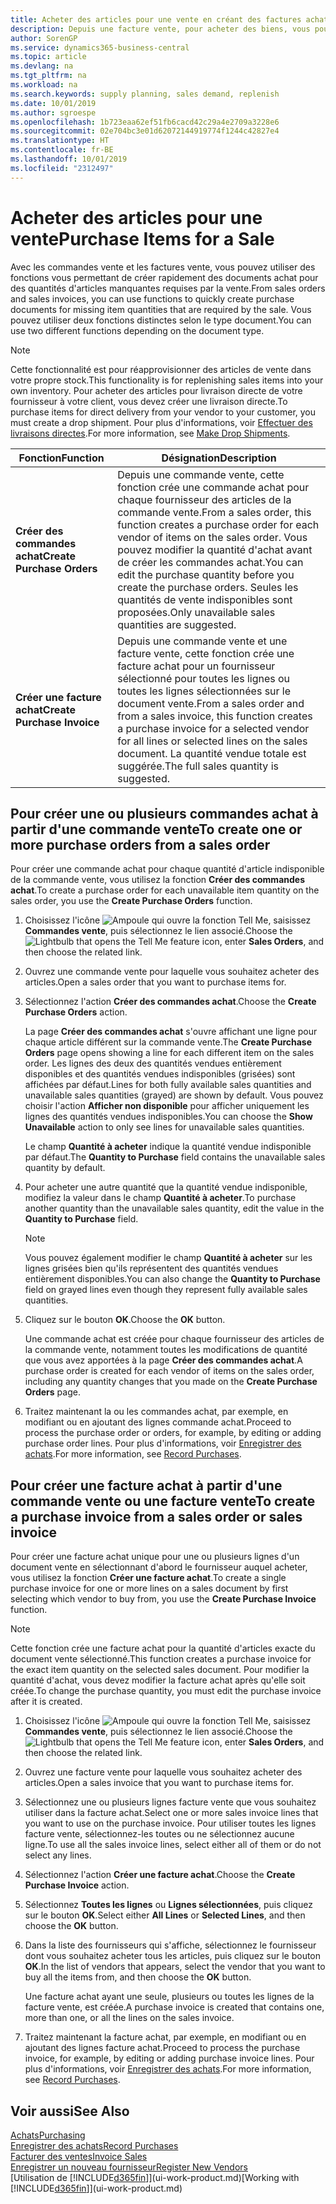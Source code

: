 ```yaml
---
title: Acheter des articles pour une vente en créant des factures achat | Microsoft Docs
description: Depuis une facture vente, pour acheter des biens, vous pouvez créer une facture achat pour un fournisseur.
author: SorenGP
ms.service: dynamics365-business-central
ms.topic: article
ms.devlang: na
ms.tgt_pltfrm: na
ms.workload: na
ms.search.keywords: supply planning, sales demand, replenish
ms.date: 10/01/2019
ms.author: sgroespe
ms.openlocfilehash: 1b723eaa62ef51fb6cacd42c29a4e2709a3228e6
ms.sourcegitcommit: 02e704bc3e01d62072144919774f1244c42827e4
ms.translationtype: HT
ms.contentlocale: fr-BE
ms.lasthandoff: 10/01/2019
ms.locfileid: "2312497"
---
```

# <a name="purchase-items-for-a-sale"></a><span data-ttu-id="2f593-103">Acheter des articles pour une vente</span><span class="sxs-lookup"><span data-stu-id="2f593-103">Purchase Items for a Sale</span></span>
<span data-ttu-id="2f593-104">Avec les commandes vente et les factures vente, vous pouvez utiliser des fonctions vous permettant de créer rapidement des documents achat pour des quantités d'articles manquantes requises par la vente.</span><span class="sxs-lookup"><span data-stu-id="2f593-104">From sales orders and sales invoices, you can use functions to quickly create purchase documents for missing item quantities that are required by the sale.</span></span> <span data-ttu-id="2f593-105">Vous pouvez utiliser deux fonctions distinctes selon le type document.</span><span class="sxs-lookup"><span data-stu-id="2f593-105">You can use two different functions depending on the document type.</span></span>

> [!Note]
> <span data-ttu-id="2f593-106">Cette fonctionnalité est pour réapprovisionner des articles de vente dans votre propre stock.</span><span class="sxs-lookup"><span data-stu-id="2f593-106">This functionality is for replenishing sales items into your own inventory.</span></span> <span data-ttu-id="2f593-107">Pour acheter des articles pour livraison directe de votre fournisseur à votre client, vous devez créer une livraison directe.</span><span class="sxs-lookup"><span data-stu-id="2f593-107">To purchase items for direct delivery from your vendor to your customer, you must create a drop shipment.</span></span> <span data-ttu-id="2f593-108">Pour plus d'informations, voir [Effectuer des livraisons directes](sales-how-drop-shipment.md).</span><span class="sxs-lookup"><span data-stu-id="2f593-108">For more information, see [Make Drop Shipments](sales-how-drop-shipment.md).</span></span>   

|<span data-ttu-id="2f593-109">Fonction</span><span class="sxs-lookup"><span data-stu-id="2f593-109">Function</span></span>|<span data-ttu-id="2f593-110">Désignation</span><span class="sxs-lookup"><span data-stu-id="2f593-110">Description</span></span>|
|--------|-----------|
|<span data-ttu-id="2f593-111">**Créer des commandes achat**</span><span class="sxs-lookup"><span data-stu-id="2f593-111">**Create Purchase Orders**</span></span>|<span data-ttu-id="2f593-112">Depuis une commande vente, cette fonction crée une commande achat pour chaque fournisseur des articles de la commande vente.</span><span class="sxs-lookup"><span data-stu-id="2f593-112">From a sales order, this function creates a purchase order for each vendor of items on the sales order.</span></span> <span data-ttu-id="2f593-113">Vous pouvez modifier la quantité d'achat avant de créer les commandes achat.</span><span class="sxs-lookup"><span data-stu-id="2f593-113">You can edit the purchase quantity before you create the purchase orders.</span></span> <span data-ttu-id="2f593-114">Seules les quantités de vente indisponibles sont proposées.</span><span class="sxs-lookup"><span data-stu-id="2f593-114">Only unavailable sales quantities are suggested.</span></span>
|<span data-ttu-id="2f593-115">**Créer une facture achat**</span><span class="sxs-lookup"><span data-stu-id="2f593-115">**Create Purchase Invoice**</span></span>|<span data-ttu-id="2f593-116">Depuis une commande vente et une facture vente, cette fonction crée une facture achat pour un fournisseur sélectionné pour toutes les lignes ou toutes les lignes sélectionnées sur le document vente.</span><span class="sxs-lookup"><span data-stu-id="2f593-116">From a sales order and from a sales invoice, this function creates a purchase invoice for a selected vendor for all lines or selected lines on the sales document.</span></span> <span data-ttu-id="2f593-117">La quantité vendue totale est suggérée.</span><span class="sxs-lookup"><span data-stu-id="2f593-117">The full sales quantity is suggested.</span></span>|

## <a name="to-create-one-or-more-purchase-orders-from-a-sales-order"></a><span data-ttu-id="2f593-118">Pour créer une ou plusieurs commandes achat à partir d'une commande vente</span><span class="sxs-lookup"><span data-stu-id="2f593-118">To create one or more purchase orders from a sales order</span></span>
<span data-ttu-id="2f593-119">Pour créer une commande achat pour chaque quantité d'article indisponible de la commande vente, vous utilisez la fonction **Créer des commandes achat**.</span><span class="sxs-lookup"><span data-stu-id="2f593-119">To create a purchase order for each unavailable item quantity on the sales order, you use the **Create Purchase Orders** function.</span></span>

1. <span data-ttu-id="2f593-120">Choisissez l'icône ![Ampoule qui ouvre la fonction Tell Me](media/ui-search/search_small.png "Dites-moi ce que vous voulez faire"), saisissez **Commandes vente**, puis sélectionnez le lien associé.</span><span class="sxs-lookup"><span data-stu-id="2f593-120">Choose the ![Lightbulb that opens the Tell Me feature](media/ui-search/search_small.png "Tell me what you want to do") icon, enter **Sales Orders**, and then choose the related link.</span></span>
2. <span data-ttu-id="2f593-121">Ouvrez une commande vente pour laquelle vous souhaitez acheter des articles.</span><span class="sxs-lookup"><span data-stu-id="2f593-121">Open a sales order that you want to purchase items for.</span></span>
3. <span data-ttu-id="2f593-122">Sélectionnez l'action **Créer des commandes achat**.</span><span class="sxs-lookup"><span data-stu-id="2f593-122">Choose the **Create Purchase Orders** action.</span></span>

    <span data-ttu-id="2f593-123">La page **Créer des commandes achat** s'ouvre affichant une ligne pour chaque article différent sur la commande vente.</span><span class="sxs-lookup"><span data-stu-id="2f593-123">The **Create Purchase Orders** page opens showing a line for each different item on the sales order.</span></span> <span data-ttu-id="2f593-124">Les lignes des deux des quantités vendues entièrement disponibles et des quantités vendues indisponibles (grisées) sont affichées par défaut.</span><span class="sxs-lookup"><span data-stu-id="2f593-124">Lines for both fully available sales quantities and unavailable sales quantities (grayed) are shown by default.</span></span> <span data-ttu-id="2f593-125">Vous pouvez choisir l'action **Afficher non disponible** pour afficher uniquement les lignes des quantités vendues indisponibles.</span><span class="sxs-lookup"><span data-stu-id="2f593-125">You can choose the **Show Unavailable** action to only see lines for unavailable sales quantities.</span></span>

    <span data-ttu-id="2f593-126">Le champ **Quantité à acheter** indique la quantité vendue indisponible par défaut.</span><span class="sxs-lookup"><span data-stu-id="2f593-126">The **Quantity to Purchase** field contains the unavailable sales quantity by default.</span></span>
4. <span data-ttu-id="2f593-127">Pour acheter une autre quantité que la quantité vendue indisponible, modifiez la valeur dans le champ **Quantité à acheter**.</span><span class="sxs-lookup"><span data-stu-id="2f593-127">To purchase another quantity than the unavailable sales quantity, edit the value in the **Quantity to Purchase** field.</span></span>

    > [!NOTE]  
    >   <span data-ttu-id="2f593-128">Vous pouvez également modifier le champ **Quantité à acheter** sur les lignes grisées bien qu'ils représentent des quantités vendues entièrement disponibles.</span><span class="sxs-lookup"><span data-stu-id="2f593-128">You can also change the **Quantity to Purchase** field on grayed lines even though they represent fully available sales quantities.</span></span>
5. <span data-ttu-id="2f593-129">Cliquez sur le bouton **OK**.</span><span class="sxs-lookup"><span data-stu-id="2f593-129">Choose the **OK** button.</span></span>

    <span data-ttu-id="2f593-130">Une commande achat est créée pour chaque fournisseur des articles de la commande vente, notamment toutes les modifications de quantité que vous avez apportées à la page **Créer des commandes achat**.</span><span class="sxs-lookup"><span data-stu-id="2f593-130">A purchase order is created for each vendor of items on the sales order, including any quantity changes that you made on the **Create Purchase Orders** page.</span></span>
7. <span data-ttu-id="2f593-131">Traitez maintenant la ou les commandes achat, par exemple, en modifiant ou en ajoutant des lignes commande achat.</span><span class="sxs-lookup"><span data-stu-id="2f593-131">Proceed to process the purchase order or orders, for example, by editing or adding purchase order lines.</span></span> <span data-ttu-id="2f593-132">Pour plus d'informations, voir [Enregistrer des achats](purchasing-how-record-purchases.md).</span><span class="sxs-lookup"><span data-stu-id="2f593-132">For more information, see [Record Purchases](purchasing-how-record-purchases.md).</span></span>


## <a name="to-create-a-purchase-invoice-from-a-sales-order-or-sales-invoice"></a><span data-ttu-id="2f593-133">Pour créer une facture achat à partir d'une commande vente ou une facture vente</span><span class="sxs-lookup"><span data-stu-id="2f593-133">To create a purchase invoice from a sales order or sales invoice</span></span>
<span data-ttu-id="2f593-134">Pour créer une facture achat unique pour une ou plusieurs lignes d'un document vente en sélectionnant d'abord le fournisseur auquel acheter, vous utilisez la fonction **Créer une facture achat**.</span><span class="sxs-lookup"><span data-stu-id="2f593-134">To create a single purchase invoice for one or more lines on a sales document by first selecting which vendor to buy from, you use the **Create Purchase Invoice** function.</span></span>

> [!NOTE]  
>   <span data-ttu-id="2f593-135">Cette fonction crée une facture achat pour la quantité d'articles exacte du document vente sélectionné.</span><span class="sxs-lookup"><span data-stu-id="2f593-135">This function creates a purchase invoice for the exact item quantity on the selected sales document.</span></span> <span data-ttu-id="2f593-136">Pour modifier la quantité d'achat, vous devez modifier la facture achat après qu'elle soit créée.</span><span class="sxs-lookup"><span data-stu-id="2f593-136">To change the purchase quantity, you must edit the purchase invoice after it is created.</span></span>  

1. <span data-ttu-id="2f593-137">Choisissez l'icône ![Ampoule qui ouvre la fonction Tell Me](media/ui-search/search_small.png "Dites-moi ce que vous voulez faire"), saisissez **Commandes vente**, puis sélectionnez le lien associé.</span><span class="sxs-lookup"><span data-stu-id="2f593-137">Choose the ![Lightbulb that opens the Tell Me feature](media/ui-search/search_small.png "Tell me what you want to do") icon, enter **Sales Orders**, and then choose the related link.</span></span>
2. <span data-ttu-id="2f593-138">Ouvrez une facture vente pour laquelle vous souhaitez acheter des articles.</span><span class="sxs-lookup"><span data-stu-id="2f593-138">Open a sales invoice that you want to purchase items for.</span></span>
3. <span data-ttu-id="2f593-139">Sélectionnez une ou plusieurs lignes facture vente que vous souhaitez utiliser dans la facture achat.</span><span class="sxs-lookup"><span data-stu-id="2f593-139">Select one or more sales invoice lines that you want to use on the purchase invoice.</span></span> <span data-ttu-id="2f593-140">Pour utiliser toutes les lignes facture vente, sélectionnez-les toutes ou ne sélectionnez aucune ligne.</span><span class="sxs-lookup"><span data-stu-id="2f593-140">To use all the sales invoice lines, select either all of them or do not select any lines.</span></span>
4. <span data-ttu-id="2f593-141">Sélectionnez l'action **Créer une facture achat**.</span><span class="sxs-lookup"><span data-stu-id="2f593-141">Choose the **Create Purchase Invoice** action.</span></span>
5. <span data-ttu-id="2f593-142">Sélectionnez **Toutes les lignes** ou **Lignes sélectionnées**, puis cliquez sur le bouton **OK**.</span><span class="sxs-lookup"><span data-stu-id="2f593-142">Select either **All Lines** or **Selected Lines**, and then choose the **OK** button.</span></span>  
6. <span data-ttu-id="2f593-143">Dans la liste des fournisseurs qui s'affiche, sélectionnez le fournisseur dont vous souhaitez acheter tous les articles, puis cliquez sur le bouton **OK**.</span><span class="sxs-lookup"><span data-stu-id="2f593-143">In the list of vendors that appears, select the vendor that you want to buy all the items from, and then choose the **OK** button.</span></span>

    <span data-ttu-id="2f593-144">Une facture achat ayant une seule, plusieurs ou toutes les lignes de la facture vente, est créée.</span><span class="sxs-lookup"><span data-stu-id="2f593-144">A purchase invoice is created that contains one, more than one, or all the lines on the sales invoice.</span></span>
7. <span data-ttu-id="2f593-145">Traitez maintenant la facture achat, par exemple, en modifiant ou en ajoutant des lignes facture achat.</span><span class="sxs-lookup"><span data-stu-id="2f593-145">Proceed to process the purchase invoice, for example, by editing or adding purchase invoice lines.</span></span> <span data-ttu-id="2f593-146">Pour plus d'informations, voir [Enregistrer des achats](purchasing-how-record-purchases.md).</span><span class="sxs-lookup"><span data-stu-id="2f593-146">For more information, see [Record Purchases](purchasing-how-record-purchases.md).</span></span>

## <a name="see-also"></a><span data-ttu-id="2f593-147">Voir aussi</span><span class="sxs-lookup"><span data-stu-id="2f593-147">See Also</span></span>
[<span data-ttu-id="2f593-148">Achats</span><span class="sxs-lookup"><span data-stu-id="2f593-148">Purchasing</span></span>](purchasing-manage-purchasing.md)  
[<span data-ttu-id="2f593-149">Enregistrer des achats</span><span class="sxs-lookup"><span data-stu-id="2f593-149">Record Purchases</span></span>](purchasing-how-record-purchases.md)  
[<span data-ttu-id="2f593-150">Facturer des ventes</span><span class="sxs-lookup"><span data-stu-id="2f593-150">Invoice Sales</span></span>](sales-how-invoice-sales.md)  
[<span data-ttu-id="2f593-151">Enregistrer un nouveau fournisseur</span><span class="sxs-lookup"><span data-stu-id="2f593-151">Register New Vendors</span></span>](purchasing-how-register-new-vendors.md)  
<span data-ttu-id="2f593-152">[Utilisation de [!INCLUDE[d365fin](includes/d365fin_md.md)]](ui-work-product.md)</span><span class="sxs-lookup"><span data-stu-id="2f593-152">[Working with [!INCLUDE[d365fin](includes/d365fin_md.md)]](ui-work-product.md)</span></span>
